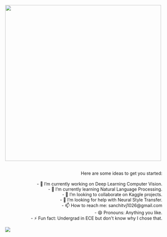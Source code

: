 
<p  align="left"><img height="500" src = "https://media.giphy.com/media/S5cNJUokTaBmdtBYe3/giphy.gif"></p>
<p align="right">
  <br>Here are some ideas to get you started:</br>
<br>- 🔭 I’m currently working on Deep Learning Computer Vision.
<br>- 🌱 I’m currently learning Natural Language Processing.
<br>- 👯 I’m looking to collaborate on Kaggle projects.
<br>- 🤔 I’m looking for help with Neural Style Transfer.
<br>- 📫 How to reach me: sanchitvj1026@gmail.com
<br>- 😄 Pronouns: Anything you like.
<br>- ⚡ Fun fact: Undergrad in ECE but don't know why I chose that.
</p>

![](https://github-readme-stats.vercel.app/api?username=sanchitvj&show_icons=true)
